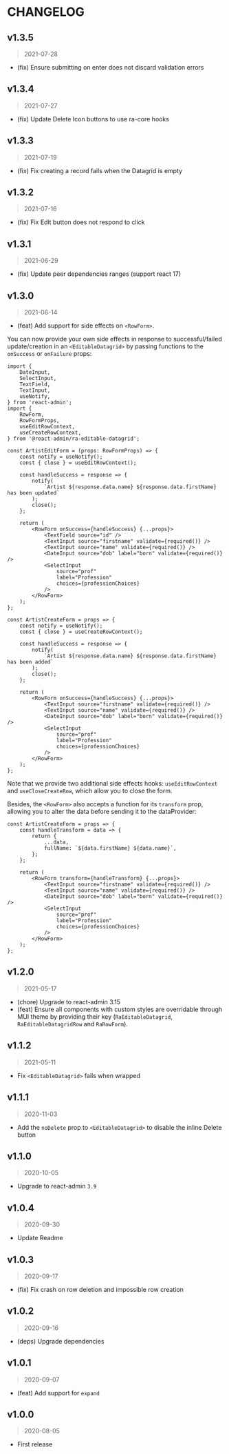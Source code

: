 # CHANGELOG

## v1.3.5

> 2021-07-28

-   (fix) Ensure submitting on enter does not discard validation errors

## v1.3.4

> 2021-07-27

-   (fix) Update Delete Icon buttons to use ra-core hooks

## v1.3.3

> 2021-07-19

-   (fix) Fix creating a record fails when the Datagrid is empty

## v1.3.2

> 2021-07-16

-   (fix) Fix Edit button does not respond to click

## v1.3.1

> 2021-06-29

-   (fix) Update peer dependencies ranges (support react 17)

## v1.3.0

> 2021-06-14

-   (feat) Add support for side effects on `<RowForm>`.

You can now provide your own side effects in response to successful/failed update/creation in an `<EditableDatagrid>` by passing functions to the `onSuccess` or `onFailure` props:

```tsx
import {
    DateInput,
    SelectInput,
    TextField,
    TextInput,
    useNotify,
} from 'react-admin';
import {
    RowForm,
    RowFormProps,
    useEditRowContext,
    useCreateRowContext,
} from '@react-admin/ra-editable-datagrid';

const ArtistEditForm = (props: RowFormProps) => {
    const notify = useNotify();
    const { close } = useEditRowContext();

    const handleSuccess = response => {
        notify(
            `Artist ${response.data.name} ${response.data.firstName} has been updated`
        );
        close();
    };

    return (
        <RowForm onSuccess={handleSuccess} {...props}>
            <TextField source="id" />
            <TextInput source="firstname" validate={required()} />
            <TextInput source="name" validate={required()} />
            <DateInput source="dob" label="born" validate={required()} />
            <SelectInput
                source="prof"
                label="Profession"
                choices={professionChoices}
            />
        </RowForm>
    );
};

const ArtistCreateForm = props => {
    const notify = useNotify();
    const { close } = useCreateRowContext();

    const handleSuccess = response => {
        notify(
            `Artist ${response.data.name} ${response.data.firstName} has been added`
        );
        close();
    };

    return (
        <RowForm onSuccess={handleSuccess} {...props}>
            <TextInput source="firstname" validate={required()} />
            <TextInput source="name" validate={required()} />
            <DateInput source="dob" label="born" validate={required()} />
            <SelectInput
                source="prof"
                label="Profession"
                choices={professionChoices}
            />
        </RowForm>
    );
};
```

Note that we provide two additional side effects hooks: `useEditRowContext` and `useCloseCreateRow`, which allow you to close the form.

Besides, the `<RowForm>` also accepts a function for its `transform` prop, allowing you to alter the data before sending it to the dataProvider:

```tsx
const ArtistCreateForm = props => {
    const handleTransform = data => {
        return {
            ...data,
            fullName: `${data.firstName} ${data.name}`,
        };
    };

    return (
        <RowForm transform={handleTransform} {...props}>
            <TextInput source="firstname" validate={required()} />
            <TextInput source="name" validate={required()} />
            <DateInput source="dob" label="born" validate={required()} />
            <SelectInput
                source="prof"
                label="Profession"
                choices={professionChoices}
            />
        </RowForm>
    );
};
```

## v1.2.0

> 2021-05-17

-   (chore) Upgrade to react-admin 3.15
-   (feat) Ensure all components with custom styles are overridable through MUI theme by providing their key (`RaEditableDatagrid`, `RaEditableDatagridRow` and `RaRowForm`).

## v1.1.2

> 2021-05-11

-   Fix `<EditableDatagrid>` fails when wrapped

## v1.1.1

> 2020-11-03

-   Add the `noDelete` prop to `<EditableDatagrid>` to disable the inline Delete button

## v1.1.0

> 2020-10-05

-   Upgrade to react-admin `3.9`

## v1.0.4

> 2020-09-30

-   Update Readme

## v1.0.3

> 2020-09-17

-   (fix) Fix crash on row deletion and impossible row creation

## v1.0.2

> 2020-09-16

-   (deps) Upgrade dependencies

## v1.0.1

> 2020-09-07

-   (feat) Add support for `expand`

## v1.0.0

> 2020-08-05

-   First release
